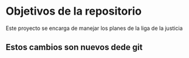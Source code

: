 # Objetivos de la repositorio

Este proyecto se encarga de manejar los planes de la liga de la justicia


## Estos cambios son nuevos dede git
